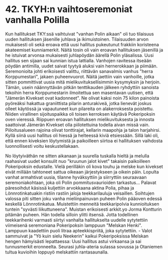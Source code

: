 


    
# 42. TKYH:n vaihtoseremoniat vanhalla Polilla

Kun hallitukset TKY:ssä vaihtuivat "vanhan Polin aikaan" oli tuo tilaisuus uuden hallituksen jäsenille juhlava ja ikimuistoinen. 
Tilaisuuden arvon mukaisesti oli sekä eroava että uusi hallitus pukeutunut frakkiin koristeena akateemiset kunniamerkit. Näitä tosin 
oli vain eroavan hallituksen jäsenillä ja he istuivat arvonsa mukaisesti juhlapöydän äärellä Polin yläsalissa. Uusi hallitus sen sijaan 
sai kunnian istua lattialla. Vanhojen ravitessa itseään pöydän antimilla, uudet saivat tyytyä aluksi vain hernerokkaan ja piimään. 
Seremonioita johti erikoisesti valittu, riittävän sanavalmis vanhus "herra Korppumestari", jakaen puheenvuorot. Näitä jaettiin vain 
vanhoille, jotka sitten pommittivat uusia mitä mielikuvituksellisimmin kysymyksin ja herjoin. Tämän, usein näännyttävän pitkän 
tenttikauden jälkeen ryhdyttiin sanoista tekoihin herra Korppumestarin ilmoitettua sen masentavan uutisen, että "Jämerän Kivekset 
ovat kadonneet". Ne olivat kaksi noin 75 kilon painoista pyöreäksi hakattua graniittista pilarin anturakiveä, jotka lienevät joskus 
olleet käytössä ja vapautuneet kun pilareita on alakerroksesta poistettu. Niiden virallinen sijoituspaikka oli toisen kerroksen käytävä 
Pokeripoksin oven vieressä. Riippuen eroavan hallituksen mielikuvituksesta ja innosta saattoivat Jämerän Kivekset olla piilotettuina 
todella aivan missä vain. Piiloitusalueen rajoina olivat tonttirajat, kellarin maapohja ja talon harjahirsi. Kyllä siinä uusi hallitus oli 
hiessä ja helteessä kiviä etsiessään. Sillä laki oli, että ennen kiveksien löytymistä ja paikoilleen siirtoa ei hallituksen vaihdosta 
luonnollisesti voitu keskustellakaan.

No löytyiväthän ne sitten aikanaan ja suurella tuskalla hieltä ja melulla raahasivat uudet konsulit nuo "kruunun jalot kivet" takaisin 
paikoilleen Pokeripoksin edustalle. Vielä perilläkin oli kova touhu ja melske kun kivekset eivät millään tahtoneet sattua oikeaan 
järjestykseen ja oikein päin. Lopulta vanhat armahtivat uusia, tilanne hyväksyttiin ja siirryttiin seuraavaan seremoniakohtaan, joka oli 
Polin pommitusvaurioiden tarkastus... Palavat päresoihdut käsissä kuljettiin arvokkaana aktina Polia, pihaa ja Lönnrotinkatuakin 
ristiin rastiin jaloja teekkarilauluja veisaillen. Soihtujen valossa piti sitten joku vanha mieliinpainuvan puheen Polin pääoven edessä 
keskellä Lönnrotinkatua. Muistettiin menneitä teekkaripolvia kunnioituksen tuntein "syvästi liikuttuneena". Muistan erikoisesti 
arkkit.yo Jorma Kontturin pitämän puheen. Hän todella silloin ylitti itsensä. Jotta todellinen teekkarihenki varmasti siirtyi vanhalta 
hallitukselta uudelle sytytettiin viimeisenä seremoniana Pokeripoksin lamppuun "Melskan Henki". Lamppuun kaadettiin puoli litraa 
apteekkispriitä, joka sytytettiin. - Valot sammuivat ja "Yö kuin sielu Neekerin" kaikui Pokeripoksissa Melskan hengen hämyisästi 
lepattaessa: Uusi hallitus astui virkaansa ja sai tunnusmerkit eronneelta. Seurasi juhla-ateria sulassa sovussa ja Otaniemen tultua 
kuvioihin loppuyö melskattiin rantasaunalla.
